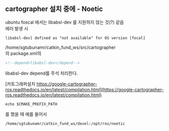 ## cartographer 설치 중에 - Noetic
ubuntu foscal 에서는 libabsl-dev 를 지원하지 않는 것(?) 같음  
에러 발생 시 
```
libabsl-dev] defined as "not available" for OS version [focal]
```


/home/sgtubunamr/catkin_fund_ws/src/cartographer  
의 package.xml의
```xml
<!--depend>libabsl-dev</depend-->
```

libabsl-dev depend를 주석 처리한다. 


[카토그래퍼설치 https://google-cartographer-ros.readthedocs.io/en/latest/compilation.html](https://google-cartographer-ros.readthedocs.io/en/latest/compilation.html)  



```
echo $CMAKE_PREFIX_PATH   
```
를 했을 때 예를 들어서   
```
/home/sgtubunamr/catkin_fund_ws/devel:/opt/ros/noetic
```

